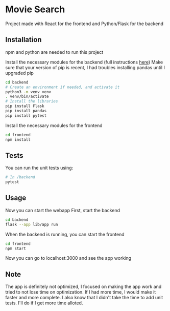 # Movie Search
Project made with React for the frontend and Python/Flask for the backend

## Installation

npm and python are needed to run this project

Install the necessary modules for the backend (full instructions [here](https://flask.palletsprojects.com/en/2.2.x/installation/))
Make sure that your version of pip is recent, I had troubles installing pandas until I upgraded pip
```bash
cd backend
# Create an environment if needed, and activate it
python3 -m venv venv
. venv/bin/activate
# Install the libraries
pip install Flask
pip install pandas
pip install pytest
```

Install the necessary modules for the frontend
```bash
cd frontend
npm install
```

## Tests

You can run the unit tests using:
```bash
# In /backend
pytest
```

## Usage

Now you can start the webapp
First, start the backend
```bash
cd backend
flask --app lib/app run
```

When the backend is running, you can start the frontend
```bash
cd frontend
npm start
```

Now you can go to localhost:3000 and see the app working

## Note

The app is definitely not optimized, I focused on making the app work and tried to not lose time on optimization. If I had more time, I would make it faster and more complete.
I also know that I didn't take the time to add unit tests. I'll do if I get more time alloted.